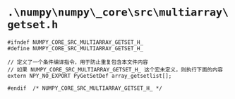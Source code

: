 # `.\numpy\numpy\_core\src\multiarray\getset.h`

```
#ifndef NUMPY_CORE_SRC_MULTIARRAY_GETSET_H_
#define NUMPY_CORE_SRC_MULTIARRAY_GETSET_H_

// 定义了一个条件编译指令，用于防止重复包含本文件内容
// 如果 NUMPY_CORE_SRC_MULTIARRAY_GETSET_H_ 这个宏未定义，则执行下面的内容
extern NPY_NO_EXPORT PyGetSetDef array_getsetlist[];

#endif  /* NUMPY_CORE_SRC_MULTIARRAY_GETSET_H_ */
```